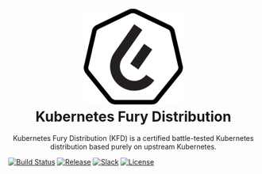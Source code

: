 <h1 align="center">
  <img src="assets/fury-epta-white.png" width="200px"/><br/>
  Kubernetes Fury Distribution
</h1>

<p align="center">Kubernetes Fury Distribution (KFD) is a certified battle-tested Kubernetes distribution based purely on upstream Kubernetes.</p>

[![Build Status](http://ci.sighup.io/api/badges/sighupio/fury-distribution/status.svg?ref=refs/tags/v1.6.0)](http://ci.sighup.io/sighupio/fury-distribution)
[![Release](https://img.shields.io/github/v/release/sighupio/fury-distribution?label=FuryDistributionRelease)]()
[![Slack](https://img.shields.io/badge/slack-@kubernetes/fury-yellow.svg?logo=slack)]()
[![License](https://img.shields.io/github/license/sighupio/fury-distribution)]()
